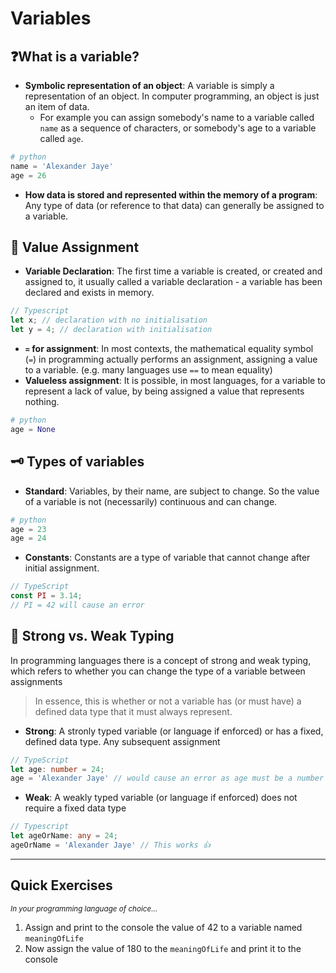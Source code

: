 # Variables

## ❓What is a variable?
- **Symbolic representation of an object**: A variable is simply a representation of an object. In computer programming, an object is just an item of data. 
    - For example you can assign somebody's name to a variable called `name` as a sequence of characters, or somebody's age to a variable called `age`.

```python
# python
name = 'Alexander Jaye'
age = 26
```

- **How data is stored and represented within the memory of a program**: Any type of data (or reference to that data) can generally be assigned to a variable.

## 🟰 Value Assignment
- **Variable Declaration**: The first time a variable is created, or created and assigned to, it usually called a variable declaration - a variable has been declared and exists in memory.

```Typescript
// Typescript
let x; // declaration with no initialisation
let y = 4; // declaration with initialisation
```

- **`=` for assignment**: In most contexts, the mathematical equality symbol (`=`) in programming actually performs an assignment, assigning a value to a variable. (e.g. many languages use `==` to mean equality)
- **Valueless assignment**: It is possible, in most languages, for a variable to represent a lack of value, by being assigned a value that represents nothing.

```python
# python
age = None
```

## 🗝️ Types of variables
- **Standard**: Variables, by their name, are subject to change. So the value of a variable is not (necessarily) continuous and can change.
```python
# python
age = 23
age = 24
```
- **Constants**: Constants are a type of variable that cannot change after initial assignment. 

```typescript
// TypeScript
const PI = 3.14;
// PI = 42 will cause an error
```

## 💪 Strong vs. Weak Typing
In programming languages there is a concept of strong and weak typing, which refers to whether you can change the type of a variable between assignments
> In essence, this is whether or not a variable has (or must have) a defined data type that it must always represent.

- **Strong**: A stronly typed variable (or language if enforced) or has a fixed, defined data type. Any subsequent assignment
```TypeScript
// TypeScript
let age: number = 24;
age = 'Alexander Jaye' // would cause an error as age must be a number
```
- **Weak**: A weakly typed variable (or language if enforced) does not require a fixed data type
```Typescript
// Typescript
let ageOrName: any = 24;
ageOrName = 'Alexander Jaye' // This works 👍
```


---

## Quick Exercises
<sub>*In your programming language of choice...*</sub>
1. Assign and print to the console the value of 42 to a variable named `meaningOfLife`
2. Now assign the value of 180 to the `meaningOfLife` and print it to the console
